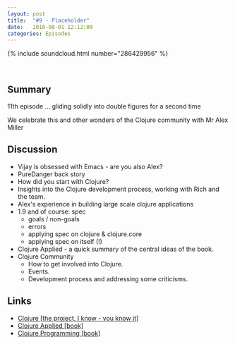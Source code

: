 ```yaml
---
layout: post
title:  "#9 - Placeholder"
date:   2016-08-01 12:12:00
categories: Episodes
---
```


{% include soundcloud.html number="286429956" %}

<br>

## Summary

11th episode … gliding solidly into double figures for a second time

We celebrate this and other wonders of the Clojure community with Mr Alex Miller

## Discussion
- Vijay is obsessed with Emacs - are you also Alex?
- PureDanger back story
- How did you start with Clojure?
- Insights into the Clojure development process, working with Rich and the team.
- Alex's experience in building large scale clojure applications
- 1.9 and of course: spec
    - goals / non-goals
    - errors
    - applying spec on clojure & clojure.core
    - applying spec on itself (!)
- Clojure Applied - a quick summary of the central ideas of the book.
- Clojure Community
    - How to get involved into Clojure.
    - Events.
    - Development process and addressing some criticisms.

## Links

- <a href="http://clojure.org" target="_blank">Clojure [the project, I know - you know it]</a>
- <a href="https://pragprog.com/book/vmclojeco/clojure-applied" target="_blank">Clojure Applied [book]</a>
- <a href="https://pragprog.com/book/shcloj2/programming-clojure" target="_blank">Clojure Programming [book]</a>

